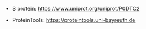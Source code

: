 * S protein: https://www.uniprot.org/uniprot/P0DTC2

* ProteinTools: https://proteintools.uni-bayreuth.de
